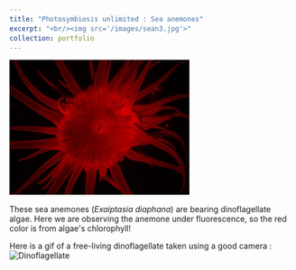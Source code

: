 ```yaml
---
title: "Photosymbiosis unlimited : Sea anemones"
excerpt: "<br/><img src='/images/sean3.jpg'>"
collection: portfolio
---
```


![SeaAnemone](/images/sean3.jpg)


These sea anemones (*Exaiptasia diaphana*) are bearing dinoflagellate algae. Here we are observing the anemone under fluorescence, so the red color is from algae's chlorophyll!

 Here is a gif of a free-living dinoflagellate taken using a good camera :
![Dinoflagellate](/images/dinogif.gif)
